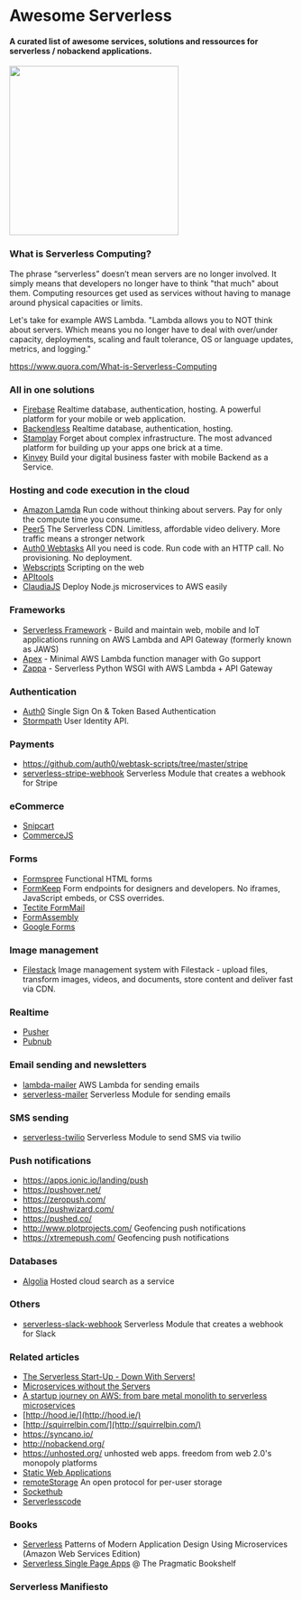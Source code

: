 # Awesome Serverless
#### A curated list of awesome services, solutions and ressources for serverless / nobackend applications.
<img src="http://oi66.tinypic.com/jggm6f.jpg" height=300>

### What is Serverless Computing?

The phrase “serverless” doesn’t mean servers are no longer involved. It simply means that developers no longer have to think "that much" about them. Computing resources get used as services without having to manage around physical capacities or limits.

Let's take for example AWS Lambda. "Lambda allows you to NOT think about servers. Which means you no longer have to deal with over/under capacity, deployments, scaling and fault tolerance, OS or language updates, metrics, and logging."

https://www.quora.com/What-is-Serverless-Computing

### All in one solutions
 * [Firebase](https://www.firebase.com) Realtime database, authentication, hosting. A powerful platform for your mobile or web application.
 * [Backendless](https://backendless.com/) Realtime database, authentication, hosting.
 * [Stamplay](https://stamplay.com/) Forget about complex infrastructure. The most advanced platform for building up your apps one brick at a time.
 * [Kinvey](http://www.kinvey.com/) Build your digital business faster with mobile Backend as a Service.

### Hosting and code execution in the cloud 
* [Amazon Lamda](https://aws.amazon.com/lambda/) Run code without thinking about servers. Pay for only the compute time you consume.
* [Peer5](https://www.peer5.com/) The Serverless CDN. Limitless, affordable video delivery. More traffic means a stronger network
* [Auth0 Webtasks](https://webtask.io/) All you need is code. Run code with an HTTP call. No provisioning. No deployment.
* [Webscripts](https://www.webscript.io/) Scripting on the web
* [APItools](https://www.apitools.com/)
* [ClaudiaJS](https://github.com/claudiajs/claudia) Deploy Node.js microservices to AWS easily

### Frameworks
* [Serverless Framework](http://www.serverless.com) - Build and maintain web, mobile and IoT applications running on AWS Lambda and API Gateway (formerly known as JAWS)
* [Apex](http://apex.run/) - Minimal AWS Lambda function manager with Go support
* [Zappa](https://github.com/Miserlou/Zappa) - Serverless Python WSGI with AWS Lambda + API Gateway

### Authentication
* [Auth0](https://auth0.com/) Single Sign On & Token Based Authentication
* [Stormpath](https://stormpath.com/) User Identity API.

### Payments
* https://github.com/auth0/webtask-scripts/tree/master/stripe
* [serverless-stripe-webhook](https://github.com/eahefnawy/serverless-stripe-webhook) Serverless Module that creates a webhook for Stripe

### eCommerce
* [Snipcart](https://snipcart.com)
* [CommerceJS](http://commercejs.com/)

### Forms
* [Formspree](https://formspree.io/) Functional HTML forms
* [FormKeep](https://formkeep.com/) Form endpoints for designers and developers. No iframes, JavaScript embeds, or CSS overrides.
* [Tectite FormMail](http://www.tectite.com/)
* [FormAssembly](http://www.formassembly.com/)
* [Google Forms](https://docs.google.com/forms/)

### Image management
* [Filestack](https://www.filestack.com/) Image management system with Filestack - upload files, transform images, videos, and documents, store content and deliver fast via CDN.

### Realtime
* [Pusher](https://pusher.com/)
* [Pubnub](https://www.pubnub.com/)

### Email sending and newsletters
* [lambda-mailer](https://github.com/eahefnawy/lambda-mailer) AWS Lambda for sending emails
* [serverless-mailer](https://github.com/eahefnawy/serverless-mailer) Serverless Module for sending emails


### SMS sending
  * [serverless-twilio](https://github.com/eahefnawy/serverless-twilio) Serverless Module to send SMS via twilio
  
### Push notifications
* https://apps.ionic.io/landing/push
* https://pushover.net/
* https://zeropush.com/
* https://pushwizard.com/
* https://pushed.co/
* http://www.plotprojects.com/ Geofencing push notifications
* https://xtremepush.com/ Geofencing push notifications


### Databases
* [Algolia](https://www.algolia.com/) Hosted cloud search as a service

### Others
* [serverless-slack-webhook](https://github.com/eahefnawy/serverless-slack-webhook) Serverless Module that creates a webhook for Slack

### Related articles
* [The Serverless Start-Up - Down With Servers!](http://highscalability.com/blog/2015/12/7/the-serverless-start-up-down-with-servers.html)
* [Microservices without the Servers](https://aws.amazon.com/blogs/compute/microservices-without-the-servers/)
* [A startup journey on AWS: from bare metal monolith to serverless microservices](https://medium.com/@benorama/a-startup-journey-on-aws-from-bare-metal-monolith-to-serverless-microservices-80231624fbd9)
* [http://hood.ie/](http://hood.ie/)
* [http://squirrelbin.com/](http://squirrelbin.com/)
* https://syncano.io/
* http://nobackend.org/
* https://unhosted.org/ unhosted web apps. freedom from web 2.0's monopoly platforms
* [Static Web Applications](https://staticapps.org/)
* [remoteStorage](https://remotestorage.io/) An open protocol for per-user storage
* [Sockethub](http://sockethub.org/) 
* [Serverlesscode](https://serverlesscode.com/) 

### Books
* [Serverless](https://leanpub.com/serverless) Patterns of Modern Application Design Using Microservices (Amazon Web Services Edition)
* [Serverless Single Page Apps](https://pragprog.com/book/brapps/serverless-single-page-apps) @ The Pragmatic Bookshelf

### Serverless Manifiesto
